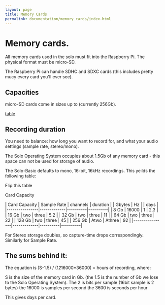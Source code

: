```yaml
---
layout: page
title: Memory Cards
permalink: documentation/memory_cards/index.html
---
```


# Memory cards.

All memory cards used in the solo must fit into the Raspberry Pi.  The
physical format must be micro-SD.

The Raspberry Pi can handle SDHC and SDXC cards (this includes pretty
mucy every card you'll ever see).

## Capacities

micro-SD cards come in sizes up to (currently 256Gb).

[table](table4.html)

## Recording duration 

You need to balance: how long you want to record for, and what your
audio settings (sample rate, stereo/mono).

The Solo Operating System occupies about 1.5Gb of any memory card -
this space can not be used for storage of audio.

The Solo-Basic defaults to mono, 16-bit, 16kHz recordings.  This
yeilds the following table:

Flip this table

Card Capacity


| Card Capacity  | Sample Rate | channels | duration |
| Gbytes         | Hz          |          |  days    |
|----------------|-------------|----------|----------|
| 8 Gb           | 16000       | 1        | 2.3      |
| 16 Gb          | two         | three    | 5.2      |
| 32 Gb          | two         | three    | 11       |
| 64 Gb          | two         | three    | 22       |
| 128 Gb         | two         | three    | 45       |
| 256 Gb         | Atwo        | Athree   | 92       |
|----------------|-------------|----------|----------|

For Stereo storage doubles, so capture-time drops correspondingly.
Similarly for Sample Rate.  

## The sums behind it:

The equation is (S-1.5) / (1*2*16000*36000) = hours of recording, where:

S is the size of the memory card in Gb.
(the 1.5 is the number of Gb we lose to the Solo Operating System).
The 2 is bits per sample   (16bit sample is 2 bytes)
the 16000 is samples per second
the 3600 is seconds per hour

This gives days per card.
